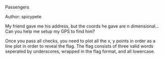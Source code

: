 Passengers

Author: spicypete

My friend gave me his address, but the coords he gave are n dimensional... Can you help me setup my GPS to find him?

Once you pass all checks, you need to plot all the x, y points in order as a line plot in order to reveal the flag. The flag consists of three valid words seperated by underscores, wrapped in the flag format, and all lowercase.
